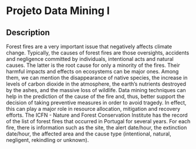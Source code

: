 # Projeto Data Mining I

## Description
Forest fires are a very important issue that negatively affects climate change. Typically, the causes of forest fires are those oversights, accidents and negligence committed by individuals, intentional acts and natural causes. The latter is the root cause for only a minority of the fires.
Their harmful impacts and effects on ecosystems can be major ones. Among them, we can mention the disappearance of native species,  the increase in levels of carbon dioxide in the atmosphere, the earth’s nutrients destroyed by the ashes, and the massive loss of wildlife. 
Data mining techniques can help in the prediction of the cause of the fire and, thus, better support the decision of taking preventive measures in order to avoid tragedy. In effect, this can play a major role in resource allocation, mitigation and recovery efforts. 
The ICFN - Nature and Forest Conservation Institute has the record of the list of forest fires that occurred in Portugal for several years.  For each fire, there is information such as the site, the alert date/hour, the extinction date/hour, the affected area and the cause type (intentional, natural, negligent, rekindling or unknown).
